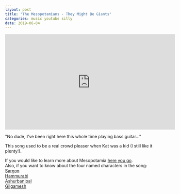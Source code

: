 ```yaml
---
layout: post
title: "The Mesopotamians - They Might Be Giants"
categories: music youtube silly
date: 2019-06-04
---
```


<iframe width="560" height="315" src="https://www.youtube.com/embed/jAMRTGv82Zo" frameborder="0" allow="accelerometer; autoplay; encrypted-media; gyroscope; picture-in-picture" allowfullscreen></iframe>

"No dude, I've been right here this whole time playing bass guitar..."

This song used to be a real crowd pleaser when Kat was a kid (I still like it plenty!).

If you would like to learn more about Mesopotamia <a href="https://en.wikipedia.org/wiki/Mesopotamia">here you go</a>.<br/>
Also, if you want to know about the four named characters in the song:<br />
<a href="https://en.wikipedia.org/wiki/Sargon_of_Akkad">Sargon</a><br />
<a href="https://en.wikipedia.org/wiki/Hammurabi">Hammurabi</a><br />
<a href="https://en.wikipedia.org/wiki/Ashurbanipal">Ashurbanipal</a><br />
<a href="https://en.wikipedia.org/wiki/Gilgamesh">Gilgamesh</a>
